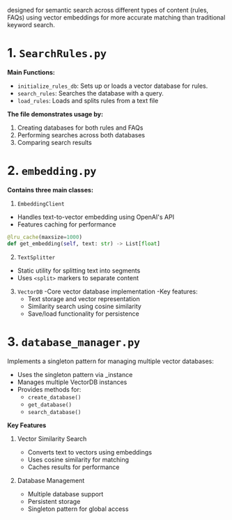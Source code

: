 designed for semantic search across different types of content (rules, FAQs) using vector embeddings for more accurate matching than traditional keyword search.
# 1. ``SearchRules.py``
**Main Functions:**

- ``initialize_rules_db``: Sets up or loads a vector database for rules.
- ``search_rules``: Searches the database with a query.
- ``load_rules``: Loads and splits rules from a text file

**The file demonstrates usage by:**
1. Creating databases for both rules and FAQs
2. Performing searches across both databases
3. Comparing search results

# 2. ``embedding.py``
**Contains three main classes:**

1. ``EmbeddingClient``
- Handles text-to-vector embedding using OpenAI's API
- Features caching for performance
```python
@lru_cache(maxsize=1000)
def get_embedding(self, text: str) -> List[float]
```

2. ``TextSplitter``
- Static utility for splitting text into segments
- Uses ``<split>`` markers to separate content

3. ``VectorDB``
-Core vector database implementation
-Key features:
    - Text storage and vector representation
    - Similarity search using cosine similarity
    - Save/load functionality for persistence

# 3. ``database_manager.py``
Implements a singleton pattern for managing multiple vector databases:

- Uses the singleton pattern via _instance
- Manages multiple VectorDB instances
- Provides methods for:
    - ``create_database()``
    - ``get_database()``
    - ``search_database()``


**Key Features**
1. Vector Similarity Search
    - Converts text to vectors using embeddings
    - Uses cosine similarity for matching
    - Caches results for performance

2. Database Management
    - Multiple database support
    - Persistent storage
    - Singleton pattern for global access
